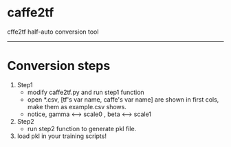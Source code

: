 # caffe2tf
cffe2tf half-auto conversion tool

***

# Conversion steps
1. Step1
    - modify caffe2tf.py and run step1 function
    - open *.csv, [tf's var name, caffe's var name] are shown in first cols, make them as example.csv shows.
    - notice, gamma <--> scale0 , beta <--> scale1
2. Step2
    - run step2 function to generate pkl file.
3. load pkl in your training scripts!

